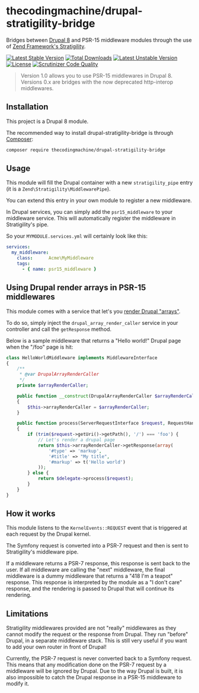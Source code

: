 # thecodingmachine/drupal-stratigility-bridge

Bridges between [Drupal 8](https://www.drupal.org/8) and PSR-15 middleware modules through the use of [Zend Framework's Stratigility](https://zendframework.github.io/zend-stratigility/).


[![Latest Stable Version](https://poser.pugx.org/thecodingmachine/drupal-stratigility-bridge/v/stable)](https://packagist.org/packages/thecodingmachine/drupal-stratigility-bridge)
[![Total Downloads](https://poser.pugx.org/thecodingmachine/drupal-stratigility-bridge/downloads)](https://packagist.org/packages/thecodingmachine/drupal-stratigility-bridge)
[![Latest Unstable Version](https://poser.pugx.org/thecodingmachine/drupal-stratigility-bridge/v/unstable)](https://packagist.org/packages/thecodingmachine/drupal-stratigility-bridge)
[![License](https://poser.pugx.org/thecodingmachine/drupal-stratigility-bridge/license)](https://packagist.org/packages/thecodingmachine/drupal-stratigility-bridge)
[![Scrutinizer Code Quality](https://scrutinizer-ci.com/g/thecodingmachine/drupal-stratigility-bridge/badges/quality-score.png?b=1.0)](https://scrutinizer-ci.com/g/thecodingmachine/drupal-stratigility-bridge/?branch=1.0)

> Version 1.0 allows you to use PSR-15 middlewares in Drupal 8.
> Versions 0.x are bridges with the now deprecated http-interop middlewares.

## Installation

This project is a Drupal 8 module.

The recommended way to install drupal-stratigility-bridge is through [Composer](http://getcomposer.org/):

```sh
composer require thecodingmachine/drupal-stratigility-bridge
```

## Usage

This module will fill the Drupal container with a new `stratigility_pipe` entry (it is a `Zend\Stratigility\MiddlewarePipe`).

You can extend this entry in your own module to register a new middleware.

In Drupal services, you can simply add the `psr15_middleware` to your middleware service. This will automatically register the middleware in Stratigility's pipe.

So your `MYMODULE.services.yml` will certainly look like this:

```yml
services:
  my_middleware:
    class:      Acme\MyMiddleware
    tags:
      - { name: psr15_middleware }
```

## Using Drupal render arrays in PSR-15 middlewares

This module comes with a service that let's you [render Drupal "arrays"](https://www.drupal.org/docs/8/api/render-api/render-arrays).

To do so, simply inject the `drupal_array_render_caller` service in your controller and call the `getResponse` method.

Below is a sample middleware that returns a "Hello world!" Drupal page when the "/foo" page is hit:

```php
class HelloWorldMiddleware implements MiddlewareInterface
{
    /**
     * @var DrupalArrayRenderCaller
     */
    private $arrayRenderCaller;

    public function __construct(DrupalArrayRenderCaller $arrayRenderCaller)
    {
        $this->arrayRenderCaller = $arrayRenderCaller;
    }

    public function process(ServerRequestInterface $request, RequestHandlerInterface $delegate)
    {
        if (trim($request->getUri()->getPath(), '/') === 'foo') {
            // Let's render a drupal page
            return $this->arrayRenderCaller->getResponse(array(
                '#type' => 'markup',
                '#title' => "My title",
                '#markup' => t('Hello world')
            ));
        } else {
            return $delegate->process($request);
        }
    }
}
```

## How it works

This module listens to the `KernelEvents::REQUEST` event that is triggered at each request by the Drupal kernel.

The Symfony request is converted into a PSR-7 request and then is sent to Stratigility's middleware pipe.

If a middleware returns a PSR-7 response, this response is sent back to the user.
If all middleware are calling the "next" middleware, the final middleware is a dummy middleware that returns a "418 I'm a teapot" response.
This response is interpreted by the module as a "I don't care" response, and the rendering is passed to Drupal that will continue its rendering. 

## Limitations

Stratigility middlewares provided are not "really" middlewares as they cannot modify the request or the response from Drupal.
They run "before" Drupal, in a separate middleware stack. This is still very useful if you want to add your own router in front of Drupal!

Currently, the PSR-7 request is never converted back to a Symfony request. This means that any modification done on the PSR-7 request by a middleware will be ignored by Drupal.
Due to the way Drupal is built, it is also impossible to catch the Drupal response in a PSR-15 middleware to modify it.
